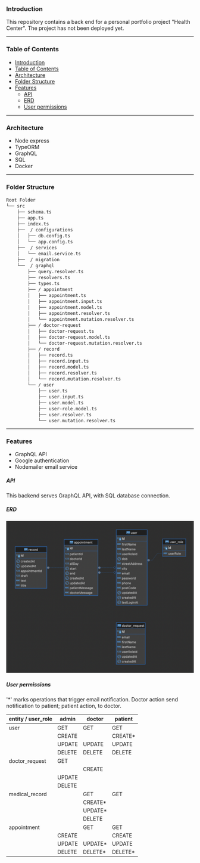 ### Introduction

This repository contains a back end for a personal portfolio project "Health Center".
The project has not been deployed yet.
___


### Table of Contents

- [Introduction](#introduction)
- [Table of Contents](#table-of-contents)
- [Architecture](#architecture)
- [Folder Structure](#folder-structure)
- [Features](#features)
    - [API](#api)
    - [ERD](#erd)
    - [User permissions](#user-permissions)

___

### Architecture

- Node express
- TypeORM
- GraphQL
- SQL
- Docker

___

### Folder Structure

```
Root Folder
└── src
    ├── schema.ts
    ├── app.ts
    ├── index.ts
    ├──  / configurations
    │   ├── db.config.ts
    │   └── app.config.ts
    ├──  / services
    │   └── email.service.ts
    ├──  / migration
    └──  / graphql
        ├── query.resolver.ts
        ├── resolvers.ts
        ├── types.ts
        ├── / appointment
        │   ├── appointment.ts
        │   ├── appointment.input.ts
        │   ├── appointment.model.ts
        │   ├── appointment.resolver.ts
        │   └── appointment.mutation.resolver.ts
        ├── / doctor-request
        │   ├── doctor-request.ts
        │   ├── doctor-request.model.ts
        │   └── doctor-request.mutation.resolver.ts
        ├── / record
        │   ├── record.ts
        │   ├── record.input.ts
        │   ├── record.model.ts
        │   ├── record.resolver.ts
        │   └── record.mutation.resolver.ts
        └── / user
            ├── user.ts
            ├── user.input.ts
            ├── user.model.ts
            ├── user-role.model.ts
            ├── user.resolver.ts
            └── user.mutation.resolver.ts
```


___

### Features

- GraphQL API
- Google authentication
- Nodemailer email service
  

##### API

This backend serves GraphQL API, with SQL database connection.


##### ERD 

![](./erd.png)



##### User permissions


'*' marks operations that trigger email notification. Doctor action send notification to patient; patient action, to doctor.



|entity / user_role|admin |doctor  | patient|
--- | --- | --- | ---|
|user|GET|GET|GET|
||CREATE||CREATE*|
||UPDATE|UPDATE|UPDATE|
||DELETE|DELETE|DELETE|
|doctor_request|GET|||
|||CREATE||
||UPDATE|||
||DELETE|||
|medical_record||GET|GET|
|||CREATE*||
|||UPDATE*||
|||DELETE||
|appointment||GET|GET|
||CREATE||CREATE|
||UPDATE|UPDATE*|UPDATE|
||DELETE|DELETE*|DELETE*|
  